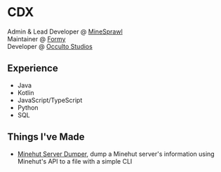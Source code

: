# CDX

Admin & Lead Developer @ [MineSprawl](https://github.com/MineSprawl) <br>
Maintainer @ [Formy](https://github.com/MineSprawl/Formy) <br>
Developer @ [Occulto Studios](https://github.com/OccultoStudios) <br>

## Experience

- Java
- Kotlin
- JavaScript/TypeScript
- Python
- SQL

## Things I've Made

- [Minehut Server Dumper](https://github.com/CDX-1/MinehutServerDump), dump a Minehut server's information using Minehut's API to a file with a simple CLI
